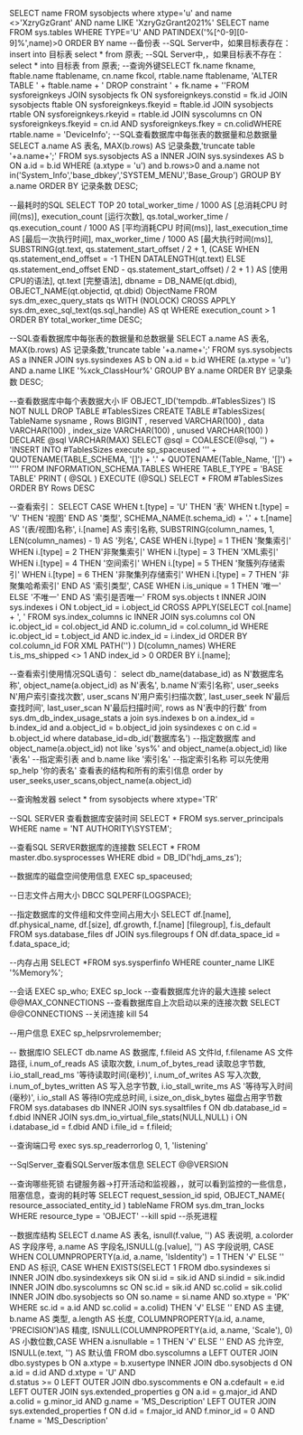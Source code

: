 SELECT name FROM sysobjects where xtype='u' and name <>'XzryGzGrant' AND name LIKE 'XzryGzGrant2021%'
SELECT name FROM sys.tables WHERE TYPE='U' AND PATINDEX('%[^0-9][0-9]%',name)>0 ORDER BY name
--备份表
--SQL Server中，如果目标表存在：
insert into 目标表 select * from 原表;
--SQL Server中,，如果目标表不存在：
select * into 目标表 from 原表;
--查询外键SELECT fk.name fkname,       ftable.name ftablename,       cn.name fkcol,       rtable.name ftablename,       'ALTER TABLE ' + ftable.name + ' DROP constraint ' + fk.name + ''FROM sysforeignkeys    JOIN sysobjects fk ON sysforeignkeys.constid = fk.id    JOIN sysobjects ftable  ON sysforeignkeys.fkeyid = ftable.id    JOIN sysobjects rtable ON sysforeignkeys.rkeyid = rtable.id    JOIN syscolumns cn   ON sysforeignkeys.fkeyid = cn.id  AND sysforeignkeys.fkey = cn.colidWHERE rtable.name = 'DeviceInfo';
--SQL查看数据库中每张表的数据量和总数据量
SELECT a.name AS 表名, MAX(b.rows) AS 记录条数,'truncate table '+a.name+';'
FROM sys.sysobjects AS a INNER JOIN sys.sysindexes AS b  ON a.id = b.id
WHERE (a.xtype = 'u') and b.rows>0 and  a.name not in('System_Info','base_dbkey','SYSTEM_MENU','Base_Group')
GROUP BY a.name ORDER BY 记录条数 DESC;

--最耗时的SQL
SELECT TOP 20
       total_worker_time / 1000 AS [总消耗CPU 时间(ms)],
       execution_count [运行次数],
       qs.total_worker_time / qs.execution_count / 1000 AS [平均消耗CPU 时间(ms)],
       last_execution_time AS [最后一次执行时间],
       max_worker_time / 1000 AS [最大执行时间(ms)],
       SUBSTRING(qt.text, qs.statement_start_offset / 2 + 1,
        (CASE  WHEN qs.statement_end_offset = -1 THEN   DATALENGTH(qt.text)
         ELSE  qs.statement_end_offset END - qs.statement_start_offset) / 2 + 1
         ) AS [使用CPU的语法],
       qt.text [完整语法],
       dbname = DB_NAME(qt.dbid),
       OBJECT_NAME(qt.objectid, qt.dbid) ObjectName
FROM sys.dm_exec_query_stats qs WITH (NOLOCK) CROSS APPLY sys.dm_exec_sql_text(qs.sql_handle) AS qt
WHERE execution_count > 1 ORDER BY total_worker_time DESC;

--SQL查看数据库中每张表的数据量和总数据量
SELECT a.name AS 表名, MAX(b.rows) AS 记录条数,'truncate table '+a.name+';'
FROM sys.sysobjects AS a INNER JOIN sys.sysindexes AS b  ON a.id = b.id
WHERE (a.xtype = 'u') AND a.name LIKE '%xck_ClassHour%'
GROUP BY a.name ORDER BY 记录条数 DESC;


--查看数据库中每个表数据大小
IF OBJECT_ID('tempdb..#TablesSizes') IS NOT NULL
DROP TABLE #TablesSizes
CREATE TABLE #TablesSizes(
    TableName sysname ,
    Rows BIGINT ,
    reserved VARCHAR(100) ,
    data VARCHAR(100) ,
    index_size VARCHAR(100) ,
    unused VARCHAR(100)
)
DECLARE @sql VARCHAR(MAX)
SELECT  @sql = COALESCE(@sql, '') + 'INSERT INTO #TablesSizes execute sp_spaceused ''' + QUOTENAME(TABLE_SCHEMA, '[]') + '.' + QUOTENAME(Table_Name, '[]') + ''''
FROM  INFORMATION_SCHEMA.TABLES
WHERE   TABLE_TYPE = 'BASE TABLE'
PRINT ( @SQL )
EXECUTE (@SQL)
SELECT  * FROM #TablesSizes ORDER BY Rows DESC


--查看索引：
SELECT CASE WHEN t.[type] = 'U' THEN '表'  WHEN t.[type] = 'V' THEN '视图' END AS '类型',
       SCHEMA_NAME(t.schema_id) + '.' + t.[name] AS '(表/视图)名称',
       i.[name] AS 索引名称,  SUBSTRING(column_names, 1, LEN(column_names) - 1) AS '列名',
       CASE WHEN i.[type] = 1 THEN '聚集索引'
           WHEN i.[type] = 2 THEN'非聚集索引'
           WHEN i.[type] = 3 THEN 'XML索引'
           WHEN i.[type] = 4 THEN '空间索引'
           WHEN i.[type] = 5 THEN '聚簇列存储索引'
           WHEN i.[type] = 6 THEN '非聚集列存储索引'
           WHEN i.[type] = 7 THEN '非聚集哈希索引'
       END AS '索引类型',
       CASE WHEN i.is_unique = 1 THEN '唯一' ELSE '不唯一' END AS '索引是否唯一'
FROM sys.objects t
INNER JOIN sys.indexes i ON t.object_id = i.object_id
CROSS APPLY(SELECT col.[name] + ', ' FROM sys.index_columns ic 
INNER JOIN sys.columns col ON ic.object_id = col.object_id AND ic.column_id = col.column_id
WHERE ic.object_id = t.object_id  AND ic.index_id = i.index_id
ORDER BY col.column_id
FOR XML PATH('')
) D(column_names)
WHERE t.is_ms_shipped <> 1 AND index_id > 0
ORDER BY i.[name];

--查看索引使用情况SQL语句：
select db_name(database_id) as N'数据库名称',
       object_name(a.object_id) as N'表名',
       b.name N'索引名称',
       user_seeks N'用户索引查找次数',
       user_scans N'用户索引扫描次数',
       last_user_seek N'最后查找时间',
       last_user_scan N'最后扫描时间',
       rows as N'表中的行数'
from sys.dm_db_index_usage_stats a join 
     sys.indexes b
     on a.index_id = b.index_id
     and a.object_id = b.object_id
     join sysindexes c
     on c.id = b.object_id
where database_id=db_id('数据库名')   --指定数据库
     and object_name(a.object_id) not like 'sys%'
     and object_name(a.object_id) like '表名'  --指定索引表
     and b.name like '索引名' --指定索引名称 可以先使用 sp_help '你的表名' 查看表的结构和所有的索引信息
order by user_seeks,user_scans,object_name(a.object_id)

--查询触发器
select * from sysobjects where xtype='TR'

--SQL SERVER 查看数据库安装时间
SELECT * FROM sys.server_principals WHERE name = 'NT AUTHORITY\SYSTEM';

--查看SQL SERVER数据库的连接数
SELECT * FROM master.dbo.sysprocesses WHERE dbid = DB_ID('hdj_ams_zs');

--数据库的磁盘空间使用信息
EXEC sp_spaceused;

--日志文件占用大小
DBCC SQLPERF(LOGSPACE);

--指定数据库的文件组和文件空间占用大小
SELECT df.[name],
       df.physical_name,
       df.[size],
       df.growth,
       f.[name] [filegroup],
       f.is_default
FROM sys.database_files df
JOIN sys.filegroups f ON df.data_space_id = f.data_space_id;

--内存占用
SELECT *FROM sys.sysperfinfo WHERE counter_name LIKE '%Memory%';

--会话
EXEC sp_who;
EXEC sp_lock 
--查看数据库允许的最大连接
select @@MAX_CONNECTIONS
--查看数据库自上次启动以来的连接次数
SELECT @@CONNECTIONS
--关闭连接 kill 54

--用户信息
EXEC sp_helpsrvrolemember;


-- 数据库IO
SELECT  db.name AS 数据库,
        f.fileid AS 文件Id,
        f.filename AS 文件路径,
        i.num_of_reads AS 读取次数,
        i.num_of_bytes_read 读取总字节数,
        i.io_stall_read_ms '等待读取时间(毫秒)',
        i.num_of_writes AS 写入次数,
        i.num_of_bytes_written AS 写入总字节数,
        i.io_stall_write_ms AS '等待写入时间(毫秒)',
        i.io_stall AS 等待IO完成总时间,
        i.size_on_disk_bytes 磁盘占用字节数
FROM    sys.databases db
        INNER JOIN sys.sysaltfiles f ON db.database_id = f.dbid
        INNER JOIN sys.dm_io_virtual_file_stats(NULL,NULL) i ON i.database_id = f.dbid AND i.file_id = f.fileid;

--查询端口号
exec sys.sp_readerrorlog 0, 1, 'listening'

--SqlServer_查看SQLServer版本信息
SELECT @@VERSION

--查询哪些死锁 右键服务器->打开活动和监视器，，就可以看到监控的一些信息，阻塞信息，查询的耗时等
SELECT request_session_id spid, OBJECT_NAME( resource_associated_entity_id )
tableName FROM sys.dm_tran_locks WHERE resource_type = 'OBJECT'
--kill spid  --杀死进程


--数据库结构
SELECT d.name  AS 表名, 
isnull(f.value, '') AS 表说明, 
a.colorder AS 字段序号, 
a.name AS 字段名,ISNULL(g.[value], '') AS 字段说明, 
CASE WHEN COLUMNPROPERTY(a.id, a.name, 'IsIdentity') = 1 THEN '√' ELSE '' END AS 标识, 
CASE WHEN EXISTS(SELECT 1  FROM dbo.sysindexes si INNER JOIN 
dbo.sysindexkeys sik ON si.id = sik.id AND si.indid = sik.indid INNER JOIN dbo.syscolumns sc 
ON sc.id = sik.id AND sc.colid = sik.colid INNER JOIN  dbo.sysobjects so 
ON so.name = si.name AND so.xtype = 'PK' WHERE sc.id = a.id AND sc.colid = a.colid) THEN '√' ELSE '' END AS 主键, 
b.name AS 类型, a.length AS 长度, COLUMNPROPERTY(a.id, a.name, 'PRECISION')AS 精度, 
ISNULL(COLUMNPROPERTY(a.id, a.name, 'Scale'), 0) AS 小数位数,CASE WHEN a.isnullable = 1 THEN '√' ELSE '' END AS 允许空, 
ISNULL(e.text, '') AS 默认值 FROM dbo.syscolumns a LEFT OUTER JOIN   
dbo.systypes b ON a.xtype = b.xusertype INNER JOIN dbo.sysobjects d ON a.id = d.id AND d.xtype = 'U' AND  
d.status >= 0 LEFT OUTER JOIN   dbo.syscomments e ON a.cdefault = e.id LEFT OUTER JOIN sys.extended_properties g 
ON a.id = g.major_id AND a.colid = g.minor_id AND  g.name = 'MS_Description' LEFT OUTER JOIN  
sys.extended_properties f ON d.id = f.major_id AND f.minor_id = 0 AND f.name = 'MS_Description'